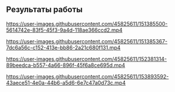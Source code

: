 ## Результаты работы

https://user-images.githubusercontent.com/45825611/151385500-5614742e-83f5-45f3-9a4d-118ae366ccd2.mp4


https://user-images.githubusercontent.com/45825611/151385367-7dc6a56c-c152-413e-bb86-2a21c680f131.mp4


https://user-images.githubusercontent.com/45825611/152381314-89beedca-b557-4a66-896f-45f6a8ce695d.mp4


https://user-images.githubusercontent.com/45825611/153893592-43aece51-4e0a-44b6-a5d6-6e7c47a0d73c.mp4

